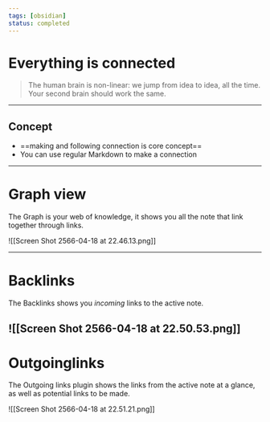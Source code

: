 ```yaml
---
tags: [obsidian]
status: completed
---
```


# Everything is connected 
>The human brain is non-linear: we jump from idea to idea, all the time. Your second brain should work the same.

---

## Concept
- ==making and following  connection is core concept==
- You can use regular Markdown to make a connection

---

# Graph view
The Graph is your web of knowledge, it shows you all the note that link together through links.

![[Screen Shot 2566-04-18 at 22.46.13.png]]

---

# Backlinks

The Backlinks shows you _incoming_ links to the active note.

![[Screen Shot 2566-04-18 at 22.50.53.png]]
---

# Outgoinglinks

The Outgoing links plugin shows the links from the active note at a glance, as well as potential links to be made.

![[Screen Shot 2566-04-18 at 22.51.21.png]]
